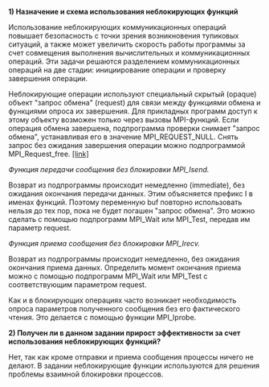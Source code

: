 __1) Назначение и схема использования неблокирующих функций__

Использование неблокирующих коммуникационных операций повышает безопасность с точки зрения возникновения тупиковых ситуаций, а также может увеличить скорость работы программы за счет совмещения выполнения вычислительных и коммуникационных операций. Эти задачи решаются разделением коммуникационных операций на две стадии: инициирование операции и проверку завершения операции.

Неблокирующие операции используют специальный скрытый (opaque) объект "запрос обмена" (request) для связи между функциями обмена и функциями опроса их завершения. Для прикладных программ доступ к этому объекту возможен только через вызовы MPI-функций. Если операция обмена завершена, подпрограмма проверки снимает "запрос обмена", устанавливая его в значение MPI_REQUEST_NULL. Снять запрос без ожидания завершения операции можно подпрограммой MPI_Request_free. [\[link\]](http://rsusu1.rnd.runnet.ru/tutor/method/m2/page07.html)

_Функция передачи сообщения без блокировки MPI_Isend._

Возврат из подпрограммы происходит немедленно (immediate), без ожидания окончания передачи данных. Этим объясняется префикс I в именах функций. Поэтому переменную buf повторно использовать нельзя до тех пор, пока не будет погашен "запрос обмена". Это можно сделать с помощью подпрограмм MPI_Wait или MPI_Test, передав им параметр request.

_Функция приема сообщения без блокировки MPI_Irecv._

Возврат из подпрограммы происходит немедленно, без ожидания окончания приема данных. Определить момент окончания приема можно с помощью подпрограмм MPI_Wait или MPI_Test с соответствующим параметром request.

Как и в блокирующих операциях часто возникает необходимость опроса параметров полученного сообщения без его фактического чтения. Это делается с помощью функции MPI_Iprobe.

__2) Получен ли в данном задании прирост эффективности за счет использования неблокирующих функций?__

Нет, так как кроме отправки и приема сообщения процессы ничего не делают. В задании неблокирующие функции используются для решения проблемы взаимной блокировки процессов.
